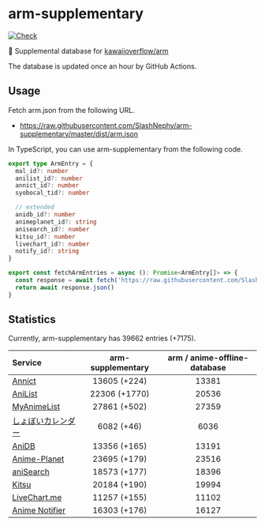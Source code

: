 # arm-supplementary

[![Check](https://github.com/SlashNephy/arm-supplementary/actions/workflows/check-node.yml/badge.svg)](https://github.com/SlashNephy/arm-supplementary/actions/workflows/check-node.yml)

💊 Supplemental database for [kawaiioverflow/arm](https://github.com/kawaiioverflow/arm)

The database is updated once an hour by GitHub Actions.

## Usage

Fetch arm.json from the following URL.

- https://raw.githubusercontent.com/SlashNephy/arm-supplementary/master/dist/arm.json

In TypeScript, you can use arm-supplementary from the following code.

```TypeScript
export type ArmEntry = {
  mal_id?: number
  anilist_id?: number
  annict_id?: number
  syobocal_tid?: number

  // extended
  anidb_id?: number
  animeplanet_id?: string
  anisearch_id?: number
  kitsu_id?: number
  livechart_id?: number
  notify_id?: string
}

export const fetchArmEntries = async (): Promise<ArmEntry[]> => {
  const response = await fetch('https://raw.githubusercontent.com/SlashNephy/arm-supplementary/master/dist/arm.json')
  return await response.json()
}
```

## Statistics

Currently, arm-supplementary has 39662 entries (+7175).

| Service                                     | arm-supplementary | arm / anime-offline-database |
| :------------------------------------------ | :---------------: | :--------------------------: |
| [Annict](https://annict.com)                |   13605 (+224)    |            13381             |
| [AniList](https://anilist.co)               |   22306 (+1770)   |            20536             |
| [MyAnimeList](https://myanimelist.net)      |   27861 (+502)    |            27359             |
| [しょぼいカレンダー](https://cal.syoboi.jp) |    6082 (+46)     |             6036             |
| [AniDB](https://anidb.net)                  |   13356 (+165)    |            13191             |
| [Anime-Planet](https://anime-planet.com)    |   23695 (+179)    |            23516             |
| [aniSearch](https://anisearch.com)          |   18573 (+177)    |            18396             |
| [Kitsu](https://kitsu.io)                   |   20184 (+190)    |            19994             |
| [LiveChart.me](https://livechart.me)        |   11257 (+155)    |            11102             |
| [Anime Notifier](https://notify.moe)        |   16303 (+176)    |            16127             |
